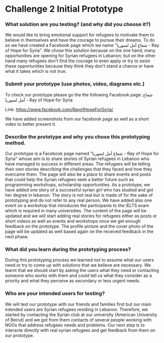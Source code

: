 # Challenge 2 Initial Prototype

### What solution are you testing? (and why did you choose it?)

We would like to bring emotional support for refugees to motivate them to believe in themselves and have the courage to pursue their dreams. To do so we have created a Facebook page which we name "شعاع أمل لسوريا - Ray of Hope for Syria". We chose this solution because on the one hand, many opportunities are opening for Syrian refugees in Lebanon; but on the other hand many refugees don’t find the courage to even apply or try to seize these opportunities because they think they don’t stand a chance or have what it takes which is not true.

### Submit your prototype (use photos, video, diagrams etc.)

To check our prototype please go the the following Facebook page: شعاع أمل لسوريا - Ray of Hope for Syria

Link: https://www.facebook.com/RayofHopeForSyria/

We have added screenshots from our facebook page as well as a short video to better present it.

### Describe the prototype and why you chose this prototyping method. 

Our prototype is a Facebook page named "شعاع أمل لسوريا - Ray of Hope for Syria" whose aim is to share stories of Syrian refugees in Lebanon who have managed to success in different areas. The refugees will be telling their own stories describing the challenges that they faced and how they overcame them. The page will also be a place to share events and posts that could help the Syrian refugees seek a better future such as programming workshops, scholarship opportunities. As a prototype, we have added one story of a successful syrian girl who has studied and got her degree in lebanon. The story is not real but is made of for the sake of prototyping and do not refer to any real person. We have added also one event on a workshop that introduces the participants to the IELTS exam which is required in many universities. The content of the page will be updated and we will start adding real stories for refugees either as posts or short videos as well as events and workshops once we get enough feedback on the prototype. The profile picture and the cover photo of the page will be updated as well based again on the received feedback in the next phase.

### What did you learn during the prototyping process?

During this prototyping process we learned not to assume what our users need or try to come up with solutions that we believe are necessary. We learnt that we should start by asking the users what they need or contacting someone who works with them and could tell us what they consider as a priority and what they perceive as secondary or less urgent needs.

### Who are your intended users for testing?

We will test our prototype with our friends and families first but our main intended users are Syrian refugees residing in Lebanon. Therefore, we started by contacting the Syrian club at our university (American University of Beirut) and we got from them contacts of several people working with NGOs that address refugees needs and problems. Our next step is to interacte directly with real syrian refugees and get feedback from them on our prototype.

